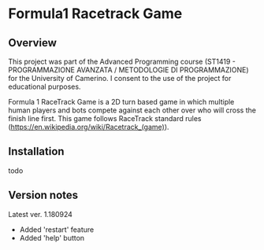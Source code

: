 # Formula1 Racetrack Game
## Overview 
This project was part of the Advanced Programming course (ST1419 - PROGRAMMAZIONE AVANZATA / METODOLOGIE DI PROGRAMMAZIONE) for the University of Camerino. I consent to the use of the project for educational purposes.

Formula 1 RaceTrack Game is a 2D turn based game in which multiple human players and bots compete against each other over who will cross the finish line first. This game follows RaceTrack standard rules (https://en.wikipedia.org/wiki/Racetrack_(game)).

## Installation
todo

## Version notes
Latest ver. 1.180924
- Added 'restart' feature
- Added 'help' button